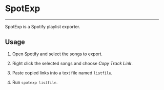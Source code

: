 # SpotExp

----

SpotExp is a Spotify playlist exporter.

## Usage

1.  Open Spotify and select the songs to export.

2.  Right click the selected songs and choose *Copy Track Link*.

3.  Paste copied links into a text file named `listfile`.

4.  Run `spotexp listfile`.

